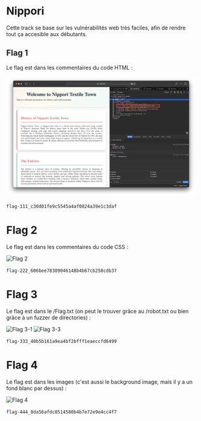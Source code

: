 # Nippori

Cette track se base sur les vulnérabilités web très faciles, afin de rendre tout ça accesible aux débutants.

## Flag 1

Le flag est dans les commentaires du code HTML :

![Flag 1](./flag1.png)

```flag-111_c30d01fe9c5545a4af0824a39e1c3daf```


# Flag 2

Le flag est dans les commentaires du code CSS :

![Flag 2](./flag2.png)

```flag-222_606bee78309046148b4b67cb258cdb37```

# Flag 3

Le flag est dans le /Flag.txt (on peut le trouver grâce au /robot.txt ou bien grâce à un fuzzer de directories) :

![Flag 3-1](./flag3-1.png)
![Flag 3-3](./flag3-2.png)

```flag-333_40b5b161a9ea4bf2bfff1eaeccfd6499```

# Flag 4

Le flag est dans les images (c'est aussi le background image, mais il y a un fond blanc par dessus) :

![Flag 4](./flag4.png)

```flag-444_8da56afdc8514580b4b7e72e9e4cc4f7```
